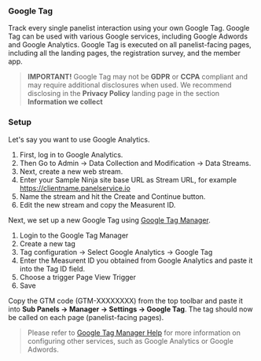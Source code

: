 ### Google Tag

Track every single panelist interaction using your own Google Tag. Google Tag can be used with various Google services, including Google Adwords and Google Analytics. Google Tag is executed on all panelist-facing pages, including all the landing pages, the registration survey, and the member app.

> **IMPORTANT!** Google Tag may not be **GDPR** or **CCPA** compliant and may require additional disclosures when used. We recommend disclosing in the **Privacy Policy** landing page in the section **Information we collect**

### Setup

Let's say you want to use Google Analytics. 

1) First, log in to Google Analytics.
2) Then Go to Admin -> Data Collection and Modification -> Data Streams.
3) Next, create a new web stream.
4) Enter your Sample Ninja site base URL as Stream URL, for example https://clientname.panelservice.io
5) Name the stream and hit the Create and Continue button.
6) Edit the new stream and copy the Measurent ID.

Next, we set up a new Google Tag using [Google Tag Manager](https://tagmanager.google.com).

1) Login to the Google Tag Manager
2) Create a new tag
3) Tag configuration -> Select Google Analytics -> Google Tag
4) Enter the Measurent ID you obtained from Google Analytics and paste it into the Tag ID field.
5) Choose a trigger Page View Trigger
6) Save

Copy the GTM code (GTM-XXXXXXXX) from the top toolbar and paste it into **Sub Panels -> Manager -> Settings -> Google Tag**. The tag should now be called on each page (panelist-facing pages).

> Please refer to [Google Tag Manager Help](https://support.google.com/tagmanager) for more information on configuring other services, such as Google Analytics or Google Adwords. 
